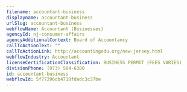 ```yaml
---
filename: accountant-business
displayname: accountant-business
urlSlug: accountant-business
webflowName: Accountant (Businesses)
agencyId: nj-consumer-affairs
agencyAdditionalContext: Board of Accountancy
callToActionText: ""
callToActionLink: http://accountingedu.org/new-jersey.html
webflowIndustry: Accountant
licenseCertificationClassification: BUSINESS PERMIT (FEES VARIES)
divisionPhone: (973) 504-6380
id: accountant-business
webflowId: 5f77296db4710fdadc3c37be
---
```

